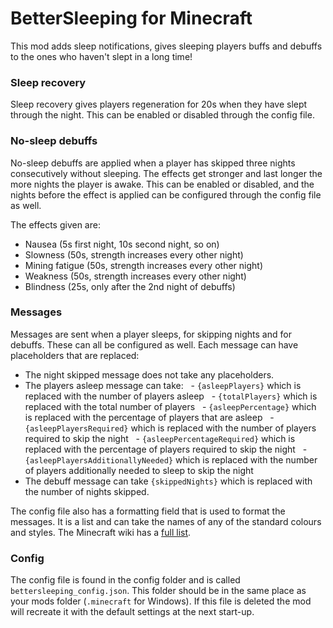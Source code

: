 # BetterSleeping for Minecraft

This mod adds sleep notifications, gives sleeping players buffs and debuffs to the ones who haven't slept in a long time!


### Sleep recovery
Sleep recovery gives players regeneration for 20s when they have slept through the night. This can be enabled or disabled through the config file.


### No-sleep debuffs
No-sleep debuffs are applied when a player has skipped three nights consecutively without sleeping. The effects get stronger and last longer the more nights the player is awake. This can be enabled or disabled, and the nights before the effect is applied can be configured through the config file as well.

The effects given are:
- Nausea (5s first night, 10s second night, so on)
- Slowness (50s, strength increases every other night)
- Mining fatigue (50s, strength increases every other night)
- Weakness (50s, strength increases every other night)
- Blindness (25s, only after the 2nd night of debuffs)


### Messages
Messages are sent when a player sleeps, for skipping nights and for debuffs. These can all be configured as well. Each message can have placeholders that are replaced:
- The night skipped message does not take any placeholders.
- The players asleep message can take:
  - `{asleepPlayers}` which is replaced with the number of players asleep
  - `{totalPlayers}` which is replaced with the total number of players
  - `{asleepPercentage}` which is replaced with the percentage of players that are asleep
  - `{asleepPlayersRequired}` which is replaced with the number of players required to skip the night
  - `{asleepPercentageRequired}` which is replaced with the percentage of players required to skip the night
  - `{asleepPlayersAdditionallyNeeded}` which is replaced with the number of players additionally needed to sleep to skip the night
- The debuff message can take `{skippedNights}` which is replaced with the number of nights skipped.

The config file also has a formatting field that is used to format the messages. It is a list and can take the names of any of the standard colours and styles. The Minecraft wiki has a [full list](https://minecraft.gamepedia.com/Formatting_codes).


### Config
The config file is found in the config folder and is called `bettersleeping_config.json`. This folder should be in the same place as your mods folder (`.minecraft` for Windows). If this file is deleted the mod will recreate it with the default settings at the next start-up.
